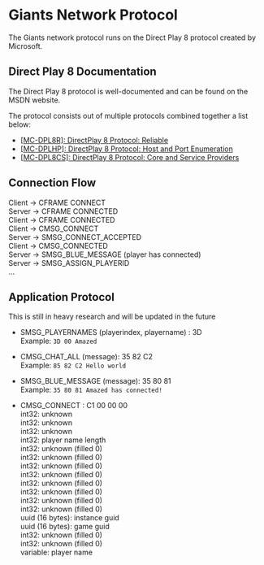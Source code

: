 # Giants Network Protocol

The Giants network protocol runs on the Direct Play 8 protocol created by Microsoft.

## Direct Play 8 Documentation

The Direct Play 8 protocol is well-documented and can be found on the MSDN website.

The protocol consists out of multiple protocols combined together a list below:

- [[MC-DPL8R]: DirectPlay 8 Protocol: Reliable](https://msdn.microsoft.com/en-us/library/cc217167.aspx)
- [[MC-DPLHP]: DirectPlay 8 Protocol: Host and Port Enumeration](https://msdn.microsoft.com/en-us/library/cc217240.aspx)
- [[MC-DPL8CS]: DirectPlay 8 Protocol: Core and Service Providers](https://msdn.microsoft.com/en-us/library/cc217035.aspx) 

## Connection Flow

Client -> CFRAME CONNECT  
Server -> CFRAME CONNECTED  
Client -> CFRAME CONNECTED  
Client -> CMSG_CONNECT  
Server -> SMSG_CONNECT_ACCEPTED  
Client -> CMSG_CONNECTED  
Server -> SMSG_BLUE_MESSAGE (player has connected)  
Server -> SMSG_ASSIGN_PLAYERID  
...


## Application Protocol

This is still in heavy research and will be updated in the future

- SMSG_PLAYERNAMES (playerindex, playername) : 3D  
Example: `3D 00 Amazed`


- CMSG_CHAT_ALL (message): 35 82 C2  
Example: `85 82 C2 Hello world`


- SMSG_BLUE_MESSAGE (message): 35 80 81  
Example: `35 80 81 Amazed has connected!`

- CMSG_CONNECT : C1 00 00 00  
int32: unknown  
int32: unknown  
int32: unknown  
int32: player name length  
int32: unknown (filled 0)  
int32: unknown (filled 0)  
int32: unknown (filled 0)  
int32: unknown (filled 0)  
int32: unknown (filled 0)  
int32: unknown (filled 0)  
int32: unknown (filled 0)  
int32: unknown (filled 0)  
uuid (16 bytes): instance guid  
uuid (16 bytes): game guid  
int32: unknown (filled 0)  
int32: unknown (filled 0)  
variable: player name  

